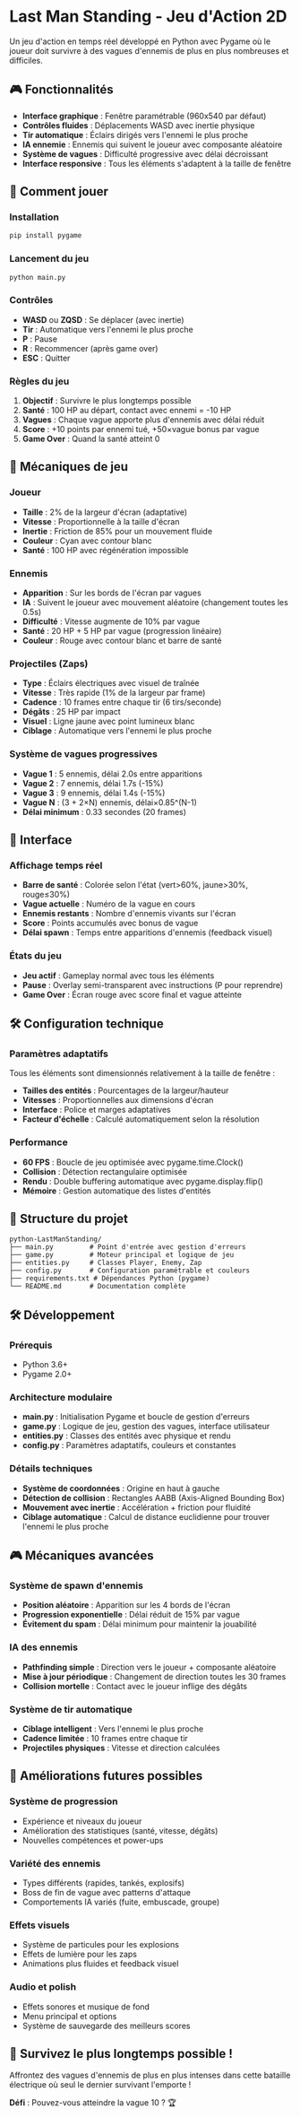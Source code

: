 # Last Man Standing - Jeu d'Action 2D

Un jeu d'action en temps réel développé en Python avec Pygame où le joueur doit survivre à des vagues d'ennemis de plus en plus nombreuses et difficiles.

## 🎮 Fonctionnalités

- **Interface graphique** : Fenêtre paramétrable (960x540 par défaut)
- **Contrôles fluides** : Déplacements WASD avec inertie physique
- **Tir automatique** : Éclairs dirigés vers l'ennemi le plus proche
- **IA ennemie** : Ennemis qui suivent le joueur avec composante aléatoire
- **Système de vagues** : Difficulté progressive avec délai décroissant
- **Interface responsive** : Tous les éléments s'adaptent à la taille de fenêtre

## 🚀 Comment jouer

### Installation
```bash
pip install pygame
```

### Lancement du jeu
```bash
python main.py
```

### Contrôles

- **WASD** ou **ZQSD** : Se déplacer (avec inertie)
- **Tir** : Automatique vers l'ennemi le plus proche
- **P** : Pause
- **R** : Recommencer (après game over)
- **ESC** : Quitter

### Règles du jeu

1. **Objectif** : Survivre le plus longtemps possible
2. **Santé** : 100 HP au départ, contact avec ennemi = -10 HP
3. **Vagues** : Chaque vague apporte plus d'ennemis avec délai réduit
4. **Score** : +10 points par ennemi tué, +50×vague bonus par vague
5. **Game Over** : Quand la santé atteint 0

## 🎯 Mécaniques de jeu

### Joueur
- **Taille** : 2% de la largeur d'écran (adaptative)
- **Vitesse** : Proportionnelle à la taille d'écran
- **Inertie** : Friction de 85% pour un mouvement fluide
- **Couleur** : Cyan avec contour blanc
- **Santé** : 100 HP avec régénération impossible

### Ennemis
- **Apparition** : Sur les bords de l'écran par vagues
- **IA** : Suivent le joueur avec mouvement aléatoire (changement toutes les 0.5s)
- **Difficulté** : Vitesse augmente de 10% par vague
- **Santé** : 20 HP + 5 HP par vague (progression linéaire)
- **Couleur** : Rouge avec contour blanc et barre de santé

### Projectiles (Zaps)
- **Type** : Éclairs électriques avec visuel de traînée
- **Vitesse** : Très rapide (1% de la largeur par frame)
- **Cadence** : 10 frames entre chaque tir (6 tirs/seconde)
- **Dégâts** : 25 HP par impact
- **Visuel** : Ligne jaune avec point lumineux blanc
- **Ciblage** : Automatique vers l'ennemi le plus proche

### Système de vagues progressives
- **Vague 1** : 5 ennemis, délai 2.0s entre apparitions
- **Vague 2** : 7 ennemis, délai 1.7s (-15%)
- **Vague 3** : 9 ennemis, délai 1.4s (-15%)
- **Vague N** : (3 + 2×N) ennemis, délai×0.85^(N-1)
- **Délai minimum** : 0.33 secondes (20 frames)

## 🎨 Interface

### Affichage temps réel
- **Barre de santé** : Colorée selon l'état (vert>60%, jaune>30%, rouge≤30%)
- **Vague actuelle** : Numéro de la vague en cours
- **Ennemis restants** : Nombre d'ennemis vivants sur l'écran
- **Score** : Points accumulés avec bonus de vague
- **Délai spawn** : Temps entre apparitions d'ennemis (feedback visuel)

### États du jeu
- **Jeu actif** : Gameplay normal avec tous les éléments
- **Pause** : Overlay semi-transparent avec instructions (P pour reprendre)
- **Game Over** : Écran rouge avec score final et vague atteinte

## 🛠️ Configuration technique

### Paramètres adaptatifs
Tous les éléments sont dimensionnés relativement à la taille de fenêtre :
- **Tailles des entités** : Pourcentages de la largeur/hauteur
- **Vitesses** : Proportionnelles aux dimensions d'écran
- **Interface** : Police et marges adaptatives
- **Facteur d'échelle** : Calculé automatiquement selon la résolution

### Performance
- **60 FPS** : Boucle de jeu optimisée avec pygame.time.Clock()
- **Collision** : Détection rectangulaire optimisée
- **Rendu** : Double buffering automatique avec pygame.display.flip()
- **Mémoire** : Gestion automatique des listes d'entités

## 📁 Structure du projet

```
python-LastManStanding/
├── main.py         # Point d'entrée avec gestion d'erreurs
├── game.py         # Moteur principal et logique de jeu
├── entities.py     # Classes Player, Enemy, Zap
├── config.py       # Configuration paramétrable et couleurs
├── requirements.txt # Dépendances Python (pygame)
└── README.md       # Documentation complète
```

## 🛠️ Développement

### Prérequis
- Python 3.6+
- Pygame 2.0+

### Architecture modulaire
- **main.py** : Initialisation Pygame et boucle de gestion d'erreurs
- **game.py** : Logique de jeu, gestion des vagues, interface utilisateur
- **entities.py** : Classes des entités avec physique et rendu
- **config.py** : Paramètres adaptatifs, couleurs et constantes

### Détails techniques
- **Système de coordonnées** : Origine en haut à gauche
- **Détection de collision** : Rectangles AABB (Axis-Aligned Bounding Box)
- **Mouvement avec inertie** : Accélération + friction pour fluidité
- **Ciblage automatique** : Calcul de distance euclidienne pour trouver l'ennemi le plus proche

## 🎮 Mécaniques avancées

### Système de spawn d'ennemis
- **Position aléatoire** : Apparition sur les 4 bords de l'écran
- **Progression exponentielle** : Délai réduit de 15% par vague
- **Évitement du spam** : Délai minimum pour maintenir la jouabilité

### IA des ennemis
- **Pathfinding simple** : Direction vers le joueur + composante aléatoire
- **Mise à jour périodique** : Changement de direction toutes les 30 frames
- **Collision mortelle** : Contact avec le joueur inflige des dégâts

### Système de tir automatique
- **Ciblage intelligent** : Vers l'ennemi le plus proche
- **Cadence limitée** : 10 frames entre chaque tir
- **Projectiles physiques** : Vitesse et direction calculées

## 🎉 Améliorations futures possibles

### Système de progression
- Expérience et niveaux du joueur
- Amélioration des statistiques (santé, vitesse, dégâts)
- Nouvelles compétences et power-ups

### Variété des ennemis
- Types différents (rapides, tankés, explosifs)
- Boss de fin de vague avec patterns d'attaque
- Comportements IA variés (fuite, embuscade, groupe)

### Effets visuels
- Système de particules pour les explosions
- Effets de lumière pour les zaps
- Animations plus fluides et feedback visuel

### Audio et polish
- Effets sonores et musique de fond
- Menu principal et options
- Système de sauvegarde des meilleurs scores

## 🎯 Survivez le plus longtemps possible !

Affrontez des vagues d'ennemis de plus en plus intenses dans cette bataille électrique où seul le dernier survivant l'emporte !

**Défi** : Pouvez-vous atteindre la vague 10 ? 🏆
